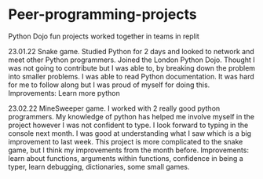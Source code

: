 # Peer-programming-projects
Python Dojo fun projects worked together in teams in replit

23.01.22 Snake game. Studied Python for 2 days and looked to network and meet other Python programmers. Joined the London Python Dojo. Thought I was not going to contribute but I was able to, by breaking down the problem into smaller problems. I was able to read Python documentation. It was hard for me to follow along but I was proud of myself for doing this. Improvements: Learn more python

23.02.22 MineSweeper game. I worked with 2 really good python programmers. My knowledge of python has helped me involve myself in the project however I was not confident to type. I look forward to typing in the console next month. I was good at understanding what I saw which is a big improvement to last week. This project is more complicated to the snake game, but I think my improvements from the month before. Improvements: learn about functions, arguments within functions, confidence in being a typer, learn debugging, dictionaries, some small games.
